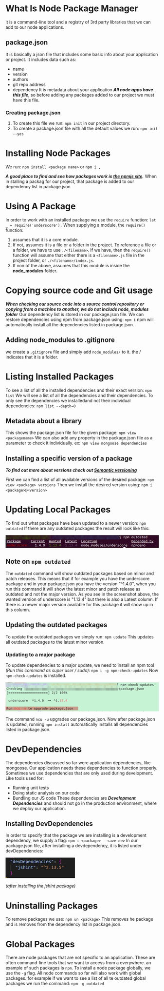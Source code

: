 # What Is Node Package Manager

it is a command-line tool and a registry of 3rd party libraries that we can add to our node applications.

## package.json

It is basically a json file that includes some basic info about your application or project. It includes data such as:

- name
- version
- authors
- git repo address
- dependency
It is metadata about your application
***All node apps have this file***, so before adding any packages added to our project we must have this file.

### Creating package.json

1.  To create this file we run:
    `npm init`
    in our project directory.
2.  To create a package.json file with all the default values we run:
    `npm init --yes`

# Installing Node Packages

We run:
`npm install <package name>` or `npm i ,`

***A good place to find and see how packages work is [the npmjs site](https://www.npmjs.com/).***
When in stalling a packag for our project, that package is added to our dependency list in package.json

# Using A Package

In order to work with an installed package we use the `require` function:
`let _ = require('underscore');`
When supplying a module, the `require()` function:

1.  assumes that it is a core module.
2.  If not, assumes it is a file or a folder in the project. To reference a file or a folder, we have to use `./<filename>`. If we have, then the `require()` function will assume that either there is a `<filename>.js` file in the project folder, or `./<filename>/index.js`.
3.  If non of the above, assumes that this module is inside the **node_modules** folder.

# Copying source code and Git usage

***When checking our source code into a source control repository or copying from a machine to another, we do not include node_modules folder***
Our dependency list is stored in our package.json file. We can restore dependencies using npm from package.json using:
`npm i`
npm will automatically install all the dependencies listed in package.json.

## Adding node_modules to .gitignore

we create a `.gitignore` file and simply add `node_modules/` to it. the / indicates that it is a folder.

# Listing Installed Packages

To see a list of all the installed dependencies and their exact version:
`npm list`
We will see a list of all the dependencies and their dependencies.
To only see the dependencies we installedand not their individual dependencies:
`npm list --depth=0`

## Metadata about a library

This shows the package.json file for the given package:
`npm view <packagename>`
We can also add any property in the package.json file as a parameter to check it individually. ex:
`npm view mongoose dependencies`

## Installing a specific version of a package

***To find out more about versions check out [Semantic versioning](../../Node.js/02.NPM/Semantic%20versioning.md)***

First we can find a list of all available versions of the desired package:
`npm view <package> versions`
Then we install the desired version using:
`npm i <package>@<version>`

# Updating Local Packages

To find out what packages have been updated to a newer version:
`npm outdated`
If there are any outdated packages the result will look like this:

![8b25f2e746f8a14973d1f173deb20942.png](../../_resources/8b25f2e746f8a14973d1f173deb20942.png)

## Note on `npm outdated`

The `outdated` command will show outdated packages based on minor and patch releases. This means that if for example you have the underscore package and in your package.json you have the version "^1.4.0", when you run this command it will show the latest minor and patch release as outdated and not the major version. As you see in the screenshot above, the wanted version of underscore is "1.13.4" but there is also a Latest column. If there is a newer major version available for this package it will show up in this column.

## Updating the outdated packages

To update the outdated packages we simply run:
`npm update`
This updates all outdated packages to the latest minor version.

### Updating to a major package

To update dependencies to a major update, we need to install an npm tool *(Run this command as super user / sudo)*:
`npm i -g npm-check-updates`
Now `npm-check-updates` is installed.

![d1b9412fdc4f251881d6a3262070dcdf.png](../../_resources/d1b9412fdc4f251881d6a3262070dcdf.png)

The command `ncu -u` upgrades our package.json. Now after package.json is updated, running `npm install` automatically installs all dependencies listed in package.json.

# DevDependencies

The dependencies discussed so far were application dependencies, like mongoose. Our application needs these dependencies to function properly.
Sometimes we use dependencies that are only used during development. Like tools used for:

- Running unit tests
- Doing static analysis on our code
- Bundling our JS code
    These dependencies are ***Development Dependencies*** and should not go in the production environment, where we deploy our application.

## Installing DevDependencies

In order to specify that the package we are installing is a development dependency, we supply a flag:
`npm i <package> --save-dev`
In our package.json file, after installing a devdependency, it is listed under devDependencies:

![1a488027a8f26ed639399fc34e9f546b.png](../../_resources/1a488027a8f26ed639399fc34e9f546b.png)

*(after installing the jshint package)*

# Uninstalling Packages
To remove packages we use:
`npm un <package>`
This removes he package and is removes from the dependency list in package.json.
# Global Packages
There are node packages that are not specific to an application. These are often command-line tools that we want to access from a everywhere.
an example of such packages is `npm`.
To install a node package globally, we use the `-g` flag. All node commands so far will also work with global packages. for example if we want to see a list of all te outdated global packages we run the command:
`npm -g outdated`
